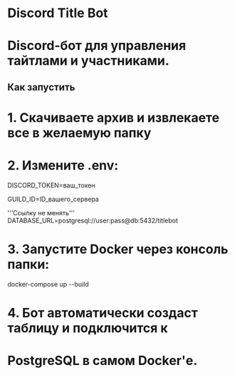 # Discord Title Bot

# Discord-бот для управления тайтлами и участниками.

## Как запустить

# 1. Скачиваете архив и извлекаете все в желаемую папку

# 2. Измените .env:
DISCORD_TOKEN=ваш_токен

GUILD_ID=ID_вашего_сервера

'''Ссылку не менять'''
DATABASE_URL=postgresql://user:pass@db:5432/titlebot

# 3. Запустите Docker через консоль папки:
docker-compose up --build

# 4. Бот автоматически создаст таблицу и подключится к
# PostgreSQL в самом Docker'е.
